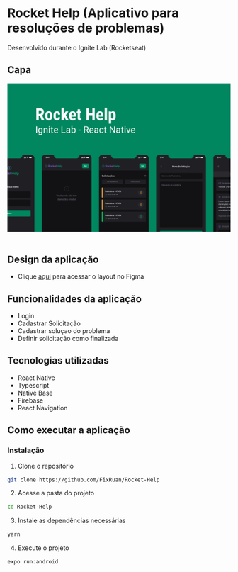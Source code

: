 # Rocket Help (Aplicativo para resoluções de problemas)
Desenvolvido durante o Ignite Lab (Rocketseat)

## Capa
<img src="./Capa.png" /> <br/> <br/>

## Design da aplicação
- Clique [aqui](https://www.figma.com/file/Y7MS3KWqBIUfs9SKPtDdFf/Rocket-Help---Ignite-Lab-(Community)?node-id=37%3A6) para acessar o layout no Figma

## Funcionalidades da aplicação
- Login
- Cadastrar Solicitação
- Cadastrar soluçao do problema 
- Definir solicitação como finalizada

## Tecnologias utilizadas
- React Native
- Typescript
- Native Base
- Firebase
- React Navigation

## Como executar a aplicação 

### Instalação
1. Clone o repositório
```bash
git clone https://github.com/FixRuan/Rocket-Help
```
2. Acesse a pasta do projeto
```bash
cd Rocket-Help
```
3. Instale as dependências necessárias 
```bash
yarn
```
4. Execute o projeto
```bash
expo run:android
```
